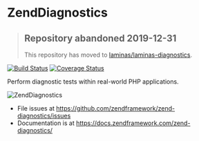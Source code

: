 ZendDiagnostics
===============

> ## Repository abandoned 2019-12-31
>
> This repository has moved to [laminas/laminas-diagnostics](https://github.com/laminas/laminas-diagnostics).

[![Build Status](https://secure.travis-ci.org/zendframework/zend-diagnostics.svg?branch=master)](https://secure.travis-ci.org/zendframework/zend-diagnostics)
[![Coverage Status](https://coveralls.io/repos/github/zendframework/zend-diagnostics/badge.svg?branch=master)](https://coveralls.io/github/zendframework/zend-diagnostics?branch=master)

Perform diagnostic tests within real-world PHP applications.

![ZendDiagnostics](http://i.imgur.com/xd2Na8y.png)

- File issues at https://github.com/zendframework/zend-diagnostics/issues
- Documentation is at https://docs.zendframework.com/zend-diagnostics/
